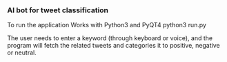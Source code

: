 ### AI bot for tweet classification

To run the application
Works with Python3 and PyQT4
    python3 run.py

The user needs to enter a keyword (through keyboard or voice), and the program will fetch the related tweets and categories it to positive, negative or neutral.
